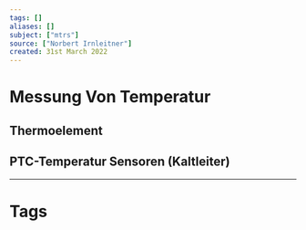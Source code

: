 ```yaml
---
tags: []
aliases: []
subject: ["mtrs"]
source: ["Norbert Irnleitner"]
created: 31st March 2022
---
```


# Messung Von Temperatur

## Thermoelement

## PTC-Temperatur Sensoren (Kaltleiter)

---

# Tags